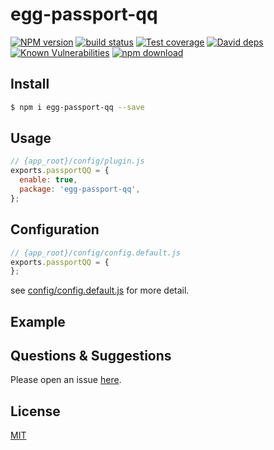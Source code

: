 # egg-passport-qq

[![NPM version][npm-image]][npm-url]
[![build status][travis-image]][travis-url]
[![Test coverage][codecov-image]][codecov-url]
[![David deps][david-image]][david-url]
[![Known Vulnerabilities][snyk-image]][snyk-url]
[![npm download][download-image]][download-url]

[npm-image]: https://img.shields.io/npm/v/egg-passport-qq.svg?style=flat-square
[npm-url]: https://npmjs.org/package/egg-passport-qq
[travis-image]: https://img.shields.io/travis/eggjs/egg-passport-qq.svg?style=flat-square
[travis-url]: https://travis-ci.org/eggjs/egg-passport-qq
[codecov-image]: https://img.shields.io/codecov/c/github/eggjs/egg-passport-qq.svg?style=flat-square
[codecov-url]: https://codecov.io/github/eggjs/egg-passport-qq?branch=master
[david-image]: https://img.shields.io/david/eggjs/egg-passport-qq.svg?style=flat-square
[david-url]: https://david-dm.org/eggjs/egg-passport-qq
[snyk-image]: https://snyk.io/test/npm/egg-passport-qq/badge.svg?style=flat-square
[snyk-url]: https://snyk.io/test/npm/egg-passport-qq
[download-image]: https://img.shields.io/npm/dm/egg-passport-qq.svg?style=flat-square
[download-url]: https://npmjs.org/package/egg-passport-qq

<!--
Description here.
-->

## Install

```bash
$ npm i egg-passport-qq --save
```

## Usage

```js
// {app_root}/config/plugin.js
exports.passportQQ = {
  enable: true,
  package: 'egg-passport-qq',
};
```

## Configuration

```js
// {app_root}/config/config.default.js
exports.passportQQ = {
};
```

see [config/config.default.js](config/config.default.js) for more detail.

## Example

<!-- example here -->

## Questions & Suggestions

Please open an issue [here](https://github.com/eggjs/egg/issues).

## License

[MIT](LICENSE)
